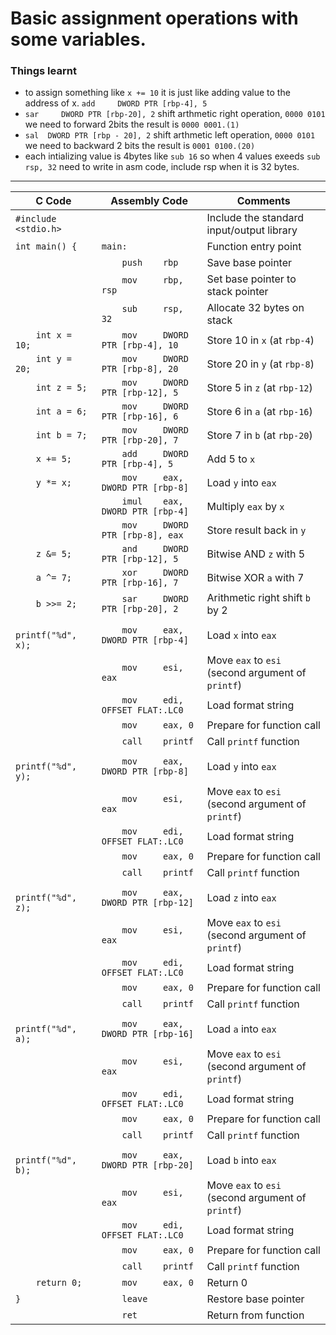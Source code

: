 # Basic assignment operations with some variables.

### Things learnt
  - to assign something like `x += 10` it is just like adding value to the address of x. `add     DWORD PTR [rbp-4], 5`
  - `sar     DWORD PTR [rbp-20], 2` shift arthmetic right operation, `0000 0101` we need to forward 2bits the result is `0000 0001.(1)`
  - `sal  DWORD PTR [rbp - 20], 2` shift arthmetic left operation, `0000 0101` we need to backward 2 bits the result is `0001 0100.(20)`
  - each intializing value is 4bytes like `sub 16` so when 4 values exeeds `sub rsp, 32` need to write in asm code, include rsp when it is 32 bytes.

---

| C Code | Assembly Code | Comments |
|--------|----------------|----------|
| `#include <stdio.h>` | | Include the standard input/output library |
| `int main() {` | `main:` | Function entry point |
| | `    push    rbp` | Save base pointer |
| | `    mov     rbp, rsp` | Set base pointer to stack pointer |
| | `    sub     rsp, 32` | Allocate 32 bytes on stack |
| `    int x = 10;` | `    mov     DWORD PTR [rbp-4], 10` | Store 10 in `x` (at `rbp-4`) |
| `    int y = 20;` | `    mov     DWORD PTR [rbp-8], 20` | Store 20 in `y` (at `rbp-8`) |
| `    int z = 5;` | `    mov     DWORD PTR [rbp-12], 5` | Store 5 in `z` (at `rbp-12`) |
| `    int a = 6;` | `    mov     DWORD PTR [rbp-16], 6` | Store 6 in `a` (at `rbp-16`) |
| `    int b = 7;` | `    mov     DWORD PTR [rbp-20], 7` | Store 7 in `b` (at `rbp-20`) |
| `    x += 5;` | `    add     DWORD PTR [rbp-4], 5` | Add 5 to `x` |
| `    y *= x;` | `    mov     eax, DWORD PTR [rbp-8]` | Load `y` into `eax` |
| | `    imul    eax, DWORD PTR [rbp-4]` | Multiply `eax` by `x` |
| | `    mov     DWORD PTR [rbp-8], eax` | Store result back in `y` |
| `    z &= 5;` | `    and     DWORD PTR [rbp-12], 5` | Bitwise AND `z` with 5 |
| `    a ^= 7;` | `    xor     DWORD PTR [rbp-16], 7` | Bitwise XOR `a` with 7 |
| `    b >>= 2;` | `    sar     DWORD PTR [rbp-20], 2` | Arithmetic right shift `b` by 2 |
| `    printf("%d", x);` | `    mov     eax, DWORD PTR [rbp-4]` | Load `x` into `eax` |
| | `    mov     esi, eax` | Move `eax` to `esi` (second argument of `printf`) |
| | `    mov     edi, OFFSET FLAT:.LC0` | Load format string |
| | `    mov     eax, 0` | Prepare for function call |
| | `    call    printf` | Call `printf` function |
| `    printf("%d", y);` | `    mov     eax, DWORD PTR [rbp-8]` | Load `y` into `eax` |
| | `    mov     esi, eax` | Move `eax` to `esi` (second argument of `printf`) |
| | `    mov     edi, OFFSET FLAT:.LC0` | Load format string |
| | `    mov     eax, 0` | Prepare for function call |
| | `    call    printf` | Call `printf` function |
| `    printf("%d", z);` | `    mov     eax, DWORD PTR [rbp-12]` | Load `z` into `eax` |
| | `    mov     esi, eax` | Move `eax` to `esi` (second argument of `printf`) |
| | `    mov     edi, OFFSET FLAT:.LC0` | Load format string |
| | `    mov     eax, 0` | Prepare for function call |
| | `    call    printf` | Call `printf` function |
| `    printf("%d", a);` | `    mov     eax, DWORD PTR [rbp-16]` | Load `a` into `eax` |
| | `    mov     esi, eax` | Move `eax` to `esi` (second argument of `printf`) |
| | `    mov     edi, OFFSET FLAT:.LC0` | Load format string |
| | `    mov     eax, 0` | Prepare for function call |
| | `    call    printf` | Call `printf` function |
| `    printf("%d", b);` | `    mov     eax, DWORD PTR [rbp-20]` | Load `b` into `eax` |
| | `    mov     esi, eax` | Move `eax` to `esi` (second argument of `printf`) |
| | `    mov     edi, OFFSET FLAT:.LC0` | Load format string |
| | `    mov     eax, 0` | Prepare for function call |
| | `    call    printf` | Call `printf` function |
| `    return 0;` | `    mov     eax, 0` | Return 0 |
| `}` | `    leave` | Restore base pointer |
| | `    ret` | Return from function |
